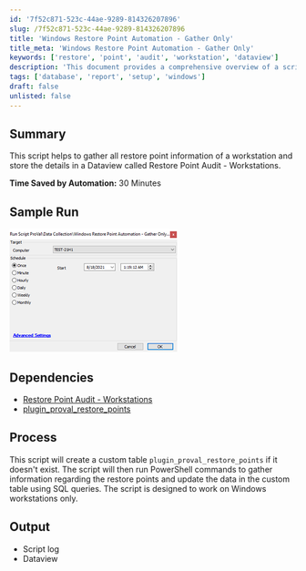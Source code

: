 ```yaml
---
id: '7f52c871-523c-44ae-9289-814326207896'
slug: /7f52c871-523c-44ae-9289-814326207896
title: 'Windows Restore Point Automation - Gather Only'
title_meta: 'Windows Restore Point Automation - Gather Only'
keywords: ['restore', 'point', 'audit', 'workstation', 'dataview']
description: 'This document provides a comprehensive overview of a script designed to gather and store restore point information for workstations in a Dataview called Restore Point Audit - Workstations. It includes details on dependencies, process, and output, aimed at saving time through automation.'
tags: ['database', 'report', 'setup', 'windows']
draft: false
unlisted: false
---
```


## Summary

This script helps to gather all restore point information of a workstation and store the details in a Dataview called Restore Point Audit - Workstations.

**Time Saved by Automation:** 30 Minutes

## Sample Run

![Sample Run](../../../static/img/docs/7f52c871-523c-44ae-9289-814326207896/image_1_1.png)

## Dependencies

- [Restore Point Audit - Workstations](/docs/29f1dee2-174e-47e1-ae3a-f233fe55386c)
- [plugin_proval_restore_points](/docs/ebb1d05a-bb80-45e7-a4be-9cc73b8f308d)

## Process

This script will create a custom table `plugin_proval_restore_points` if it doesn't exist. The script will then run PowerShell commands to gather information regarding the restore points and update the data in the custom table using SQL queries. The script is designed to work on Windows workstations only.

## Output

- Script log
- Dataview


